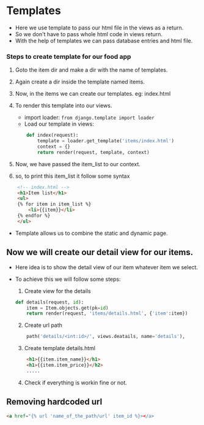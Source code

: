 # Templates
- Here we use template to pass our html file in the views as a return.
- So we don't have to pass whole html code in views return.
- With the help of templates we can pass database entries and html file.

### Steps to create template for our food app
1. Goto the item dir and make a dir with the name of templates.
2. Again create a dir inside the template named items.
3. Now, in the items we can create our templates. eg: index.html
4. To render this template into our views.
    
    - import loader: ```from django.template import loader ```
    - Load our template in views:
    ```py
        def index(request):
            template = loader.get_template('items/index.html')
            context = {}
            return render(request, template, context)
    ```

5. Now, we have passed the item_list to our context.
6. so, to print this item_list it follow some syntax
```html
    <!-- index.html -->
    <h1>Item list</h1>
    <ul>
    {% for item in item_list %}
        <li>{{item}}</li>
    {% endfor %}
    </ul>
```
- Template allows us to combine the static and dynamic page.

## Now we will create our detail view for our items.
- Here idea is to show the detail view of our item whatever item we select.
- To achieve this we will follow some steps:

    1. Create view for the details
    ```py
    def details(request, id):
        item = Item.objects.get(pk=id)
        return render(request, 'items/details.html', {'item':item})
    ```
    2. Create url path
    ```py
        path('details/<int:id>/', views.deatails, name='details'),
    ```
    3. Create template details.html
    ```html
        <h1>{{item.item_name}}</h1>
        <h1>{{item.item_price}}</h2>
        .....
    ```
    4. Check if everything is workin fine or not.


## Removing hardcoded url
```html
<a href="{% url 'name_of_the_path/url' item_id %}></a>
```